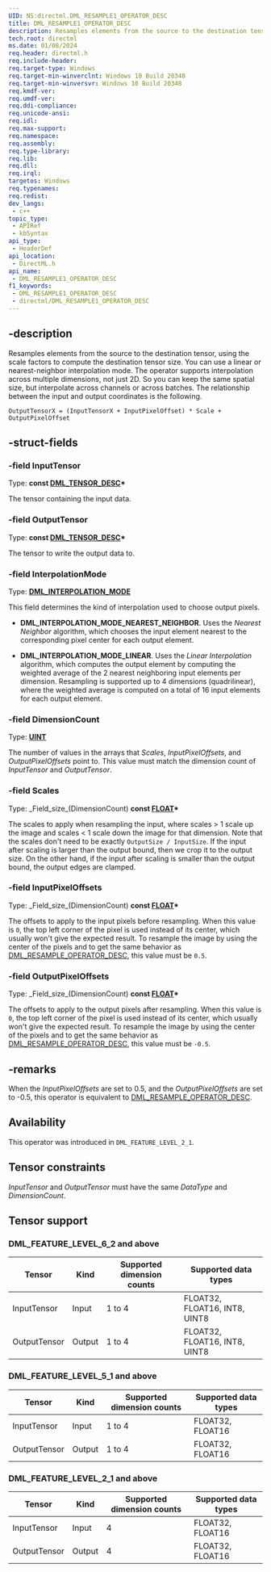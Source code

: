 ```yaml
---
UID: NS:directml.DML_RESAMPLE1_OPERATOR_DESC
title: DML_RESAMPLE1_OPERATOR_DESC
description: Resamples elements from the source to the destination tensor, using the scale factors to compute the destination tensor size. You can use a linear or nearest-neighbor interpolation mode. (DML_RESAMPLE1_OPERATOR_DESC)
tech.root: directml
ms.date: 01/08/2024
req.header: directml.h
req.include-header: 
req.target-type: Windows
req.target-min-winverclnt: Windows 10 Build 20348
req.target-min-winversvr: Windows 10 Build 20348
req.kmdf-ver: 
req.umdf-ver: 
req.ddi-compliance: 
req.unicode-ansi: 
req.idl: 
req.max-support: 
req.namespace: 
req.assembly: 
req.type-library: 
req.lib: 
req.dll: 
req.irql: 
targetos: Windows
req.typenames: 
req.redist: 
dev_langs:
 - c++
topic_type:
 - APIRef
 - kbSyntax
api_type:
 - HeaderDef
api_location:
 - DirectML.h
api_name:
 - DML_RESAMPLE1_OPERATOR_DESC
f1_keywords:
 - DML_RESAMPLE1_OPERATOR_DESC
 - directml/DML_RESAMPLE1_OPERATOR_DESC
---
```


## -description

Resamples elements from the source to the destination tensor, using the scale factors to compute the destination tensor size. You can use a linear or nearest-neighbor interpolation mode. The operator supports interpolation across multiple dimensions, not just 2D. So you can keep the same spatial size, but interpolate across channels or across batches. The relationship between the input and output coordinates is the following.

`OutputTensorX = (InputTensorX + InputPixelOffset) * Scale + OutputPixelOffset`

## -struct-fields

### -field InputTensor

Type: **const [DML_TENSOR_DESC](/windows/win32/api/directml/ns-directml-dml_tensor_desc)\***

The tensor containing the input data.

### -field OutputTensor

Type: **const [DML_TENSOR_DESC](/windows/win32/api/directml/ns-directml-dml_tensor_desc)\***

The tensor to write the output data to.

### -field InterpolationMode

Type: [**DML_INTERPOLATION_MODE**](/windows/win32/api/directml/ne-directml-dml_interpolation_mode)

This field determines the kind of interpolation used to choose output pixels.

- **DML_INTERPOLATION_MODE_NEAREST_NEIGHBOR**. Uses the *Nearest Neighbor* algorithm, which chooses the input element nearest to the corresponding pixel center for each output element.

- **DML_INTERPOLATION_MODE_LINEAR**. Uses the *Linear Interpolation* algorithm, which computes the output element by computing the weighted average of the 2 nearest neighboring input elements per dimension. Resampling is supported up to 4 dimensions (quadrilinear), where the weighted average is computed on a total of 16 input elements for each output element.

### -field DimensionCount

Type: [**UINT**](/windows/desktop/winprog/windows-data-types)

The number of values in the arrays that *Scales*, *InputPixelOffsets*, and *OutputPixelOffsets* point to. This value must match the dimension count of *InputTensor* and *OutputTensor*.

### -field Scales

Type: \_Field\_size\_(DimensionCount) **const [FLOAT](/windows/desktop/WinProg/windows-data-types)\***

The scales to apply when resampling the input, where scales > 1 scale up the image and scales < 1 scale down the image for that dimension. Note that the scales don't need to be exactly `OutputSize / InputSize`. If the input after scaling is larger than the output bound, then we crop it to the output size. On the other hand, if the input after scaling is smaller than the output bound, the output edges are clamped.

### -field InputPixelOffsets

Type: \_Field\_size\_(DimensionCount) **const [FLOAT](/windows/desktop/WinProg/windows-data-types)\***

The offsets to apply to the input pixels before resampling. When this value is `0`, the top left corner of the pixel is used instead of its center, which usually won't give the expected result. To resample the image by using the center of the pixels and to get the same behavior as [DML_RESAMPLE_OPERATOR_DESC](/windows/win32/api/directml/ns-directml-dml_resample_operator_desc), this value must be `0.5`.

### -field OutputPixelOffsets

Type: \_Field\_size\_(DimensionCount) **const [FLOAT](/windows/desktop/WinProg/windows-data-types)\***

The offsets to apply to the output pixels after resampling. When this value is `0`, the top left corner of the pixel is used instead of its center, which usually won't give the expected result. To resample the image by using the center of the pixels and to get the same behavior as [DML_RESAMPLE_OPERATOR_DESC](/windows/win32/api/directml/ns-directml-dml_resample_operator_desc), this value must be `-0.5`.

## -remarks
When the *InputPixelOffsets* are set to 0.5, and the *OutputPixelOffsets* are set to -0.5, this operator is equivalent to [DML_RESAMPLE_OPERATOR_DESC](/windows/win32/api/directml/ns-directml-dml_resample_operator_desc).

## Availability
This operator was introduced in `DML_FEATURE_LEVEL_2_1`.

## Tensor constraints
*InputTensor* and *OutputTensor* must have the same *DataType* and *DimensionCount*.

## Tensor support
### DML_FEATURE_LEVEL_6_2 and above
| Tensor | Kind | Supported dimension counts | Supported data types |
| ------ | ---- | -------------------------- | -------------------- |
| InputTensor | Input | 1 to 4 | FLOAT32, FLOAT16, INT8, UINT8 |
| OutputTensor | Output | 1 to 4 | FLOAT32, FLOAT16, INT8, UINT8 |

### DML_FEATURE_LEVEL_5_1 and above
| Tensor | Kind | Supported dimension counts | Supported data types |
| ------ | ---- | -------------------------- | -------------------- |
| InputTensor | Input | 1 to 4 | FLOAT32, FLOAT16 |
| OutputTensor | Output | 1 to 4 | FLOAT32, FLOAT16 |

### DML_FEATURE_LEVEL_2_1 and above
| Tensor | Kind | Supported dimension counts | Supported data types |
| ------ | ---- | -------------------------- | -------------------- |
| InputTensor | Input | 4 | FLOAT32, FLOAT16 |
| OutputTensor | Output | 4 | FLOAT32, FLOAT16 |
